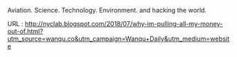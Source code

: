   
Aviation. Science. Technology. Environment. and hacking the world.
  
    
  URL : http://nyclab.blogspot.com/2018/07/why-im-pulling-all-my-money-out-of.html?utm_source=wanqu.co&utm_campaign=Wanqu+Daily&utm_medium=website